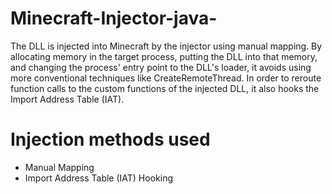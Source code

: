 # Minecraft-Injector-java-
The DLL is injected into Minecraft by the injector using manual mapping. By allocating memory in the target process, putting the DLL into that memory, and changing the process' entry point to the DLL's loader, it avoids using more conventional techniques like CreateRemoteThread. In order to reroute function calls to the custom functions of the injected DLL, it also hooks the Import Address Table (IAT).

# Injection methods used
- Manual Mapping
- Import Address Table (IAT) Hooking
